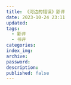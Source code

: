```yaml
---
title: 《河边的错误》影评
date: 2023-10-24 23:11
updated: 
tags:
  - 影评
  - 书评
categories: 
index_img: 
archive: 
password: 
description: 
published: false
---
```

